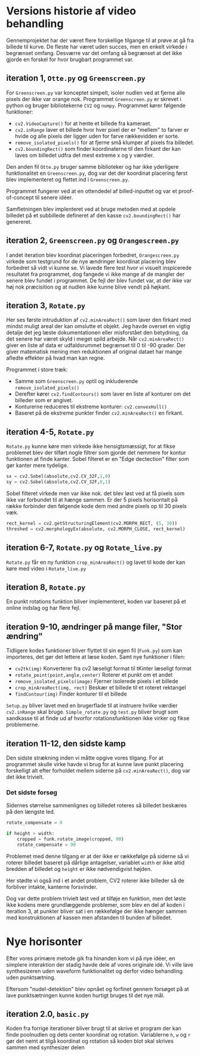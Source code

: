 # Versions historie af video behandling

Gennemprojektet har der været flere forskellige tilgange til at prøve at gå fra billede til kurve. De fleste har været uden succes, men en enkelt virkede i begrænset omfang. Desværre var det omfang så begrænset at det ikke gjorde en forskel for hvor brugbart programmet var.

## iteration 1, `Otte.py` og `Greenscreen.py`

For `Greenscreen.py` var konceptet simpelt, isoler nudlen ved at fjerne alle pixels der ikke var orange nok.
Programmet `Greenscreen.py` er skrevet i python og bruger bibliotekerne `CV2` og `numpy`.
Programmet kører følgende funktioner:
- `cv2.VideoCapture()` for at hente et billede fra kameraet.
- `cv2.inRange` laver et billede hvor hver pixel der er "mellem" to farver er hvide og alle pixels der ligger uden for farve rækkevidden er sorte.
- `remove_isolated_pixels()` for at fjerne små klumper af pixels fra billedet.
- `cv2.boundingRect()` som finder koordinaterne til den firkant der kan laves om billedet udfra det mest extreme x og y værdier.

Den anden fil `Otte.py` bruger samme biblioteker og har ikke yderligere funktionalitet en `Greenscreen.py`, dog var det der koordinat placering først blev implementeret og flettet ind i `Greenscreen.py`.

Programmet fungerer ved at en ottendedel af billed-inputtet og var et proof-of-concept til senere idéer.

Samfletningen blev implenteret ved at bruge metoden med at opdele billedet på et subbillede defineret af den kasse `cv2.boundingRect()` har genereret.

## iteration 2, `Greenscreen.py` og `Orangescreen.py`

I andet iteration blev koordinat placeringen forbedret, `Orangescreen.py` virkede som testgrund for de nye ændringer koordinat placering blev forbedret så vidt vi kunne se. Vi lavede flere test hvor vi visuelt inspicerede resultatet fra programmet, dog fangede vi ikke mange af de mangler der senere blev fundet i programmet. De fejl der blev fundet var, at der ikke var høj nok præcisition og at nudlen ikke kunne blive vendt på højkant.

## iteration 3, `Rotate.py`

Her ses første intruduktion af `cv2.minAreaRect()` som laver den firkant med mindst muligt areal der kan omslutte et objekt. Jeg havde overset en vigtig detalje det jeg læste dokumentationen eller misforstået den betydning, da det senere har været skyld i meget spild arbejde. Når `cv2.minAreaRect()` giver en liste af data er udfaldsrummet begrænset til 0 til -90 grader. Der giver matematisk mening men reduktionen af original dataet har mange afledte effekter på hvad man kan regne.

Programmet i store træk:
- Samme som `Greenscreen.py` optil og inkluderende `remove_isolated_pixels()`
- Derefter kører `cv2.findContours()` som laver en liste af konturer om det billeder som er angivet.
- Konturerne reduceres til ekstreme konturer: `cv2.convexHull()`
- Baseret på de ekstreme punkter finder `cv2.minAreaRect()` en firkant.

## iteration 4-5, `Rotate.py`

`Rotate.py` kunne køre men virkede ikke hensigtsmæssigt, for at fikse problemet blev der tilført nogle filtrer som gjorde det nemmere for kontur funktionen at finde kanter. Sobel filteret er en "Edge dectection" filter som gør kanter mere tydelige.

```py
sx = cv2.Sobel(absolute,cv2.CV_32F,1,0)
sy = cv2.Sobel(absolute,cv2.CV_32F,0,1)
```

Sobel filteret virkede men var ikke nok. det blev løst ved at få pixels som ikke var forbundet til at hænge sammen. Er der 5 pixels horisontalt på række forbinder den følgende kode dem med andre pixels op til 30 pixels væk.

```py
rect_kernel = cv2.getStructuringElement(cv2.MORPH_RECT, (5, 30))
threshed = cv2.morphologyEx(absolute, cv2.MORPH_CLOSE, rect_kernel)
```

## iteration 6-7, `Rotate.py` og `Rotate_live.py`

`Rotate.py` får en ny funktion `crop_minAreaRect()` og lavet til kode der kan køre med video i `Rotate_live.py`

## iteration 8, `Rotate.py`

En punkt rotations funktion bliver implementeret, koden var baseret på et online indslag og har flere fejl.

## iteration 9-10, ændringer på mange filer, "Stor ændring"

Tidligere kodes funktioner bliver flyttet til sin egen fil (`Funk.py`) som kan importeres, det gør det lettere at læse koden. Samt nye funktioner i filen:

- `cv2tk(img)` Konverterer fra cv2 læseligt format til tKinter læseligt format
- `rotate_point(point,angle,center)` Roterer et punkt om et andet
- `remove_isolated_pixels(image)` Fjerner isolerede pixels i et billede
- `crop_minAreaRect(img, rect)` Beskær et billede til et roteret rektangel
- `findContour(img)` Finder konturer til et billede

`Setup.py` bliver lavet med en brugerflade til at instruere hvilke værdier `cv2.inRange` skal bruge. `Simple_rotate.py` og `test.py` bliver brugt som sandkasse til at finde ud af hvorfor rotationsfunktionen ikke virker og fikse problemerne. 

## iteration 11-12, den sidste kamp

Den sidste strækning inden vi måtte opgive vores tilgang. For at programmet skulle virke havde vi brug for at kunne lave punkt placering forskelligt alt efter forholdet mellem siderne på `cv2.minAreaRect()`, dog var det ikke trivielt.

### Det sidste forsøg

Sidernes størrelse sammenlignes og billedet roteres så billedet beskæres på den længste led.

```py
rotate_compensate = 0

if height > width:
    cropped = funk.rotate_image(cropped, 90)
    rotate_compensate = 90
```

Problemet med denne tilgang er at der ikke er rækkefølge på siderne så vi roterer billedet baseret på dårlige antagelser, variablet `width` er ikke altid bredden af billedet og `height` er ikke nødvendigvist højden.

Her stødte vi også ind i et andet problem, CV2 roterer ikke billeder så de forbliver intakte, kanterne forsvinder.

Dog var dette problem trivielt løst ved at tilføje en funktion, men det løste ikke kodens mere grundlæggende problemer, som blev en del af koden i iteration 3, at punkter bliver sat i en rækkefølge der ikke hænger sammen med konstruktionen af kassen men afstanden til bunden af billedet.

# Nye horisonter

Efter vores primære metode gik fra hinanden kom vi på nye idéer, en simplere interaktion der stadig havde dele af vores originale idé. Vi ville lave synthesizeren uden waveform funktionalitet og derfor video behandling uden punktsætning.

Eftersom "nudel-detektion" blev opnået og forfinet gennem forsøget på at lave punktsætningen kunne koden hurtigt bruges til det nye mål.

## iteration 2.0, `basic.py`

Koden fra forrige iterationer bliver brugt til at skrive et program der kan finde poolnudlen og dets center koordinat og rotation. Variablerne `h`, `w` og `r` gør det nemt at tilgå koordinat og rotation så koden blot skal skrives sammen med synthesizer delen